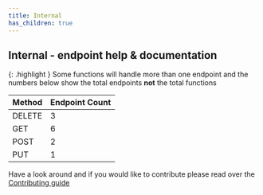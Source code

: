 ```yaml
---
title: Internal
has_children: true
---
```


## Internal - endpoint help & documentation

{: .highlight }
Some functions will handle more than one endpoint and the numbers below show the total endpoints **not** the total functions

| **Method** | **Endpoint Count**  |
|------------|---------------------|
| DELETE     | 3       |
| GET        | 6          |
| POST       | 2         |
| PUT        | 1          |

Have a look around and if you would like to contribute please read over the [Contributing guide](https://github.com/itglue/powershellwrapper/blob/master/.github/CONTRIBUTING.md)
